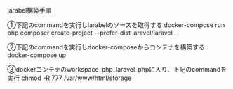 larabel構築手順

①下記のcommandを実行しlarabelのソースを取得する
docker-compose run php composer create-project --prefer-dist laravel/laravel .

②下記のcommandを実行しdocker-composeからコンテナを構築する
docker-compose up

③dockerコンテナのworkspace_php_laravel_phpに入り、下記のcommandを実行
chmod -R 777 /var/www/html/storage